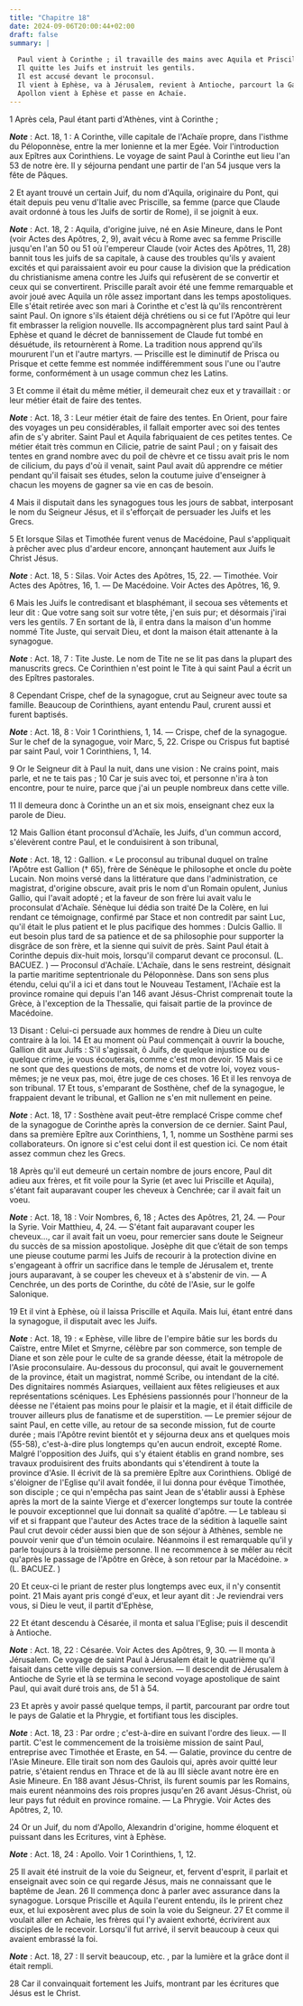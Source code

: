 ```yaml
---
title: "Chapitre 18"
date: 2024-09-06T20:00:44+02:00
draft: false
summary: |
  
  Paul vient à Corinthe ; il travaille des mains avec Aquila et Priscille.
  Il quitte les Juifs et instruit les gentils.
  Il est accusé devant le proconsul.
  Il vient à Ephèse, va à Jérusalem, revient à Antioche, parcourt la Galatie et la Phrygie.
  Apollon vient à Ephèse et passe en Achaïe.
---
```



1 Après cela, Paul étant parti d'Athènes, vint à Corinthe ;

***Note*** :  Act. 18, 1 : A Corinthe, ville capitale de l'Achaïe propre, dans l'isthme du Péloponnèse, entre la mer Ionienne et la mer Egée. Voir l'introduction aux Epîtres aux Corinthiens. Le voyage de saint Paul à Corinthe eut lieu l'an 53 de notre ère. Il y séjourna pendant une partir de l'an 54 jusque vers la fête de Pâques.

2 Et ayant trouvé un certain Juif, du nom d'Aquila, originaire du Pont, qui était depuis peu venu d'Italie avec Priscille, sa femme (parce que Claude avait ordonné à tous les Juifs de sortir de Rome), il se joignit à eux.

***Note*** :  Act. 18, 2 : Aquila, d'origine juive, né en Asie Mineure, dans le Pont (voir Actes des Apôtres, 2, 9), avait vécu à Rome avec sa femme Priscille jusqu'en l'an 50 ou 51 où l'empereur Claude (voir Actes des Apôtres, 11, 28) bannit tous les juifs de sa capitale, à cause des troubles qu'ils y avaient excités et qui paraissaient avoir eu pour cause la division que la prédication du christianisme amena contre les Juifs qui refusèrent de se convertir et ceux qui se convertirent. Priscille paraît avoir été une femme remarquable et avoir joué avec Aquila un rôle assez important dans les temps apostoliques. Elle s'était retirée avec son mari à Corinthe et c'est là qu'ils rencontrèrent saint Paul. On ignore s'ils étaient déjà chrétiens ou si ce fut l'Apôtre qui leur fit embrasser la religion nouvelle. Ils accompagnèrent plus tard saint Paul à Ephèse et quand le décret de bannissement de Claude fut tombé en désuétude, ils retournèrent à Rome. La tradition nous apprend qu'ils moururent l'un et l'autre martyrs. ―
Priscille est le diminutif de Prisca ou Prisque et cette femme est nommée indifféremment sous l'une ou l'autre forme, conformément à un usage commun chez les Latins.

3 Et comme il était du même métier, il demeurait chez eux et y travaillait : or leur métier était de faire des tentes.

***Note*** :  Act. 18, 3 : Leur métier était de faire des tentes. En Orient, pour faire des voyages un peu considérables, il fallait emporter avec soi des tentes afin de s'y abriter. Saint Paul et Aquila fabriquaient de ces petites tentes. Ce métier était très commun en Cilicie, patrie de saint Paul ; on y faisait des tentes en grand nombre avec du poil de chèvre et ce tissu avait pris le nom de cilicium, du pays d'où il venait, saint Paul avait dû apprendre ce métier pendant qu'il faisait ses études, selon la coutume juive d'enseigner à chacun les moyens de gagner sa vie en cas de besoin.

4 Mais il disputait dans les synagogues tous les jours de sabbat, interposant le nom du Seigneur Jésus, et il s'efforçait de persuader les Juifs et les Grecs.


5 Et lorsque Silas et Timothée furent venus de Macédoine, Paul s'appliquait à prêcher avec plus d'ardeur encore, annonçant hautement aux Juifs le Christ Jésus.

***Note*** :  Act. 18, 5 : Silas. Voir Actes des Apôtres, 15, 22. ― Timothée. Voir Actes des Apôtres, 16, 1. ― De Macédoine. Voir Actes des Apôtres, 16, 9.

6 Mais les Juifs le contredisant et blasphémant, il secoua ses vêtements et leur dit : Que votre sang soit sur votre tête, j'en suis pur; et désormais j'irai vers les gentils. 7 En sortant de là, il entra dans la maison d'un homme nommé Tite Juste, qui servait Dieu, et dont la maison était attenante à la synagogue.

***Note*** :  Act. 18, 7 : Tite Juste. Le nom de Tite ne se lit pas dans la plupart des manuscrits grecs. Ce Corinthien n'est point le Tite à qui saint Paul a écrit un des Epîtres pastorales.

8 Cependant Crispe, chef de la synagogue, crut au Seigneur avec toute sa famille. Beaucoup de Corinthiens, ayant entendu Paul, crurent aussi et furent baptisés.

***Note*** :  Act. 18, 8 : Voir 1 Corinthiens, 1, 14. ― Crispe, chef de la synagogue. Sur le chef de la synagogue, voir Marc, 5, 22. Crispe ou Crispus fut baptisé par saint Paul, voir 1 Corinthiens, 1, 14.


9 Or le Seigneur dit à Paul la nuit, dans une vision : Ne crains point, mais parle, et ne te tais pas ; 10 Car je suis avec toi, et personne n'ira à ton encontre, pour te nuire, parce que j'ai un peuple nombreux dans cette ville.


11 Il demeura donc à Corinthe un an et six mois, enseignant chez eux la parole de Dieu.


12 Mais Gallion étant proconsul d'Achaïe, les Juifs, d'un commun accord, s'élevèrent contre Paul, et le conduisirent à son tribunal,

***Note*** :  Act. 18, 12 : Gallion. « Le proconsul au tribunal duquel on traîne l'Apôtre est Gallion († 65), frère de Sénèque le philosophe et oncle du poète Lucain. Non moins versé dans la littérature que dans l'administration, ce magistrat, d'origine obscure, avait pris le nom d'un Romain opulent, Junius Gallio, qui l'avait adopté ; et la faveur de son frère lui avait valu le proconsulat d'Achaïe. Sénèque lui dédia son traité De la Colère, en lui rendant ce témoignage, confirmé par Stace et non contredit par saint Luc, qu'il était le plus patient et le plus pacifique des hommes : Dulcis Gallio. Il eut besoin plus tard de sa patience et de sa philosophie pour supporter la disgrâce de son frère, et la sienne qui suivit de près. Saint Paul était à Corinthe depuis dix-huit mois, lorsqu'il comparut devant ce proconsul. (L. BACUEZ. ) ― Proconsul d'Achaïe. L'Achaïe, dans le sens restreint, désignait la partie maritime septentrionale du Péloponnèse. Dans son sens plus étendu, celui qu'il a ici et dans tout le Nouveau
Testament, l'Achaïe est la province romaine qui depuis l'an 146 avant Jésus-Christ comprenait toute la Grèce, à l'exception de la Thessalie, qui faisait partie de la province de Macédoine.

13 Disant : Celui-ci persuade aux hommes de rendre à Dieu un culte contraire à la loi. 14 Et au moment où Paul commençait à ouvrir la bouche, Gallion dit aux Juifs : S'il s'agissait, ô Juifs, de quelque injustice ou de quelque crime, je vous écouterais, comme c'est mon devoir. 15 Mais si ce ne sont que des questions de mots, de noms et de votre loi, voyez vous-mêmes; je ne veux pas, moi, être juge de ces choses. 16 Et il les renvoya de son tribunal. 17 Et tous, s'emparant de Sosthène, chef de la synagogue, le frappaient devant le tribunal, et Gallion ne s'en mit nullement en peine.

***Note*** :  Act. 18, 17 : Sosthène avait peut-être remplacé Crispe comme chef de la synagogue de Corinthe après la conversion de ce dernier. Saint Paul, dans sa première Epître aux Corinthiens, 1, 1, nomme un Sosthène parmi ses collaborateurs. On ignore si c'est celui dont il est question ici. Ce nom était assez commun chez les Grecs.


18 Après qu'il eut demeuré un certain nombre de jours encore, Paul dit adieu aux frères, et fit voile pour la Syrie (et avec lui Priscille et Aquila), s'étant fait auparavant couper les cheveux à Cenchrée; car il avait fait un voeu.

***Note*** :  Act. 18, 18 : Voir Nombres, 6, 18 ; Actes des Apôtres, 21, 24. ― Pour la Syrie. Voir Matthieu, 4, 24. ― S'étant fait auparavant couper les cheveux…, car il avait fait un voeu, pour remercier sans doute le Seigneur du succès de sa mission apostolique. Josèphe dit que c’était de son temps une pieuse coutume parmi les Juifs de recourir à la protection divine en s'engageant à offrir un sacrifice dans le temple de Jérusalem et, trente jours auparavant, à se couper les cheveux et à s'abstenir de vin. ― A Cenchrée, un des ports de Corinthe, du côté de l'Asie, sur le golfe Salonique.

19 Et il vint à Ephèse, où il laissa Priscille et Aquila. Mais lui, étant entré dans la synagogue, il disputait avec les Juifs.

***Note*** :  Act. 18, 19 : « Ephèse, ville libre de l'empire bâtie sur les bords du Caïstre, entre Milet et Smyrne, célèbre par son commerce, son temple de Diane et son zèle pour le culte de sa grande déesse, était la métropole de l'Asie proconsulaire. Au-dessous du proconsul, qui avait le gouvernement de la province, était un magistrat, nommé Scribe, ou intendant de la cité. Des dignitaires nommés Asiarques, veillaient aux fêtes religieuses et aux représentations scéniques. Les Ephésiens passionnés pour l'honneur de la déesse ne l'étaient pas moins pour le plaisir et la magie, et il était difficile de trouver ailleurs plus de fanatisme et de superstition. ― Le premier séjour de saint Paul, en cette ville, au retour de sa seconde mission, fut de courte durée ; mais l'Apôtre revint bientôt et y séjourna deux ans et quelques mois (55-58), c'est-à-dire plus longtemps qu'en aucun endroit, excepté Rome. Malgré l'opposition des Juifs, qui s'y étaient établis en grand nombre, ses travaux produisirent des fruits abondants
qui s'étendirent à toute la province d'Asie. Il écrivit de là sa première Epître aux Corinthiens. Obligé de s'éloigner de l'Eglise qu'il avait fondée, il lui donna pour évêque Timothée, son disciple ; ce qui n'empêcha pas saint Jean de s'établir aussi à Ephèse après la mort de la sainte Vierge et d'exercer longtemps sur toute la contrée le pouvoir exceptionnel que lui donnait sa qualité d'apôtre. ― Le tableau si vif et si frappant que l'auteur des Actes trace de la sédition à laquelle saint Paul crut devoir céder aussi bien que de son séjour à Athènes, semble ne pouvoir venir que d'un témoin oculaire. Néanmoins il est remarquable qu'il y parle toujours à la troisième personne. Il ne recommence à se mêler au récit qu'après le passage de l'Apôtre en Grèce, à son retour par la Macédoine. » (L. BACUEZ. )

20 Et ceux-ci le priant de rester plus longtemps avec eux, il n'y consentit point. 21 Mais ayant pris congé d'eux, et leur ayant dit : Je reviendrai vers vous, si Dieu le veut, il partit d'Ephèse,


22 Et étant descendu à Césarée, il monta et salua l'Eglise; puis il descendit à Antioche.

***Note*** :  Act. 18, 22 : Césarée. Voir Actes des Apôtres, 9, 30. ― Il monta à Jérusalem. Ce voyage de saint Paul à Jérusalem était le quatrième qu'il faisait dans cette ville depuis sa conversion. ― Il descendit de Jérusalem à Antioche de Syrie et là se termina le second voyage apostolique de saint Paul, qui avait duré trois ans, de 51 à 54.


23 Et après y avoir passé quelque temps, il partit, parcourant par ordre tout le pays de Galatie et la Phrygie, et fortifiant tous les disciples.

***Note*** :  Act. 18, 23 : Par ordre ; c'est-à-dire en suivant l'ordre des lieux. ― Il partit. C'est le commencement de la troisième mission de saint Paul, entreprise avec Timothée et Eraste, en 54. ― Galatie, province du centre de l'Asie Mineure. Elle tirait son nom des Gaulois qui, après avoir quitté leur patrie, s'étaient rendus en Thrace et de là au III siècle avant notre ère en Asie Mineure. En 188 avant Jésus-Christ, ils furent soumis par les Romains, mais eurent néanmoins des rois propres jusqu'en 26 avant Jésus-Christ, où leur pays fut réduit en province romaine. ― La Phrygie. Voir Actes des Apôtres, 2, 10.


24 Or un Juif, du nom d'Apollo, Alexandrin d'origine, homme éloquent et puissant dans les Ecritures, vint à Ephèse.

***Note*** :  Act. 18, 24 : Apollo. Voir 1 Corinthiens, 1, 12.

25 Il avait été instruit de la voie du Seigneur, et, fervent d'esprit, il parlait et enseignait avec soin ce qui regarde Jésus, mais ne connaissant que le baptême de Jean. 26 Il commença donc à parler avec assurance dans la synagogue. Lorsque Priscille et Aquila l'eurent entendu, ils le prirent chez eux, et lui exposèrent avec plus de soin la voie du Seigneur. 27 Et comme il voulait aller en Achaïe, les frères qui l'y avaient exhorté, écrivirent aux disciples de le recevoir. Lorsqu'il fut arrivé, il servit beaucoup à ceux qui avaient embrassé la foi.

***Note*** :  Act. 18, 27 : Il servit beaucoup, etc. , par la lumière et la grâce dont il était rempli.

28 Car il convainquait fortement les Juifs, montrant par les écritures que Jésus est le Christ.

